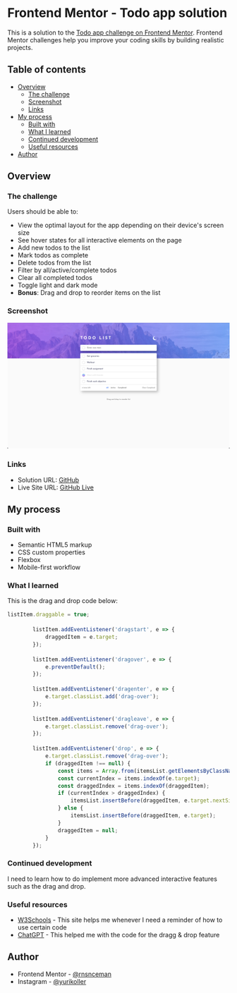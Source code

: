 # Frontend Mentor - Todo app solution

This is a solution to the [Todo app challenge on Frontend Mentor](https://www.frontendmentor.io/challenges/todo-app-Su1_KokOW). Frontend Mentor challenges help you improve your coding skills by building realistic projects. 

## Table of contents

- [Overview](#overview)
  - [The challenge](#the-challenge)
  - [Screenshot](#screenshot)
  - [Links](#links)
- [My process](#my-process)
  - [Built with](#built-with)
  - [What I learned](#what-i-learned)
  - [Continued development](#continued-development)
  - [Useful resources](#useful-resources)
- [Author](#author)

## Overview

### The challenge

Users should be able to:

- View the optimal layout for the app depending on their device's screen size
- See hover states for all interactive elements on the page
- Add new todos to the list
- Mark todos as complete
- Delete todos from the list
- Filter by all/active/complete todos
- Clear all completed todos
- Toggle light and dark mode
- **Bonus**: Drag and drop to reorder items on the list

### Screenshot

![](./Todo-list.png)

### Links

- Solution URL: [GitHub](https://your-solution-url.com)
- Live Site URL: [GitHub Live](https://your-live-site-url.com)

## My process

### Built with

- Semantic HTML5 markup
- CSS custom properties
- Flexbox
- Mobile-first workflow

### What I learned

This is the drag and drop code below:

```js
listItem.draggable = true;

        listItem.addEventListener('dragstart', e => {
            draggedItem = e.target;
        });

        listItem.addEventListener('dragover', e => {
            e.preventDefault();
        });

        listItem.addEventListener('dragenter', e => {
            e.target.classList.add('drag-over');
        });

        listItem.addEventListener('dragleave', e => {
            e.target.classList.remove('drag-over');
        });

        listItem.addEventListener('drop', e => {
            e.target.classList.remove('drag-over');
            if (draggedItem !== null) {
                const items = Array.from(itemsList.getElementsByClassName('list-item'));
                const currentIndex = items.indexOf(e.target);
                const draggedIndex = items.indexOf(draggedItem);
                if (currentIndex > draggedIndex) {
                    itemsList.insertBefore(draggedItem, e.target.nextSibling);
                } else {
                    itemsList.insertBefore(draggedItem, e.target);
                }
                draggedItem = null;
            }
        });
```

### Continued development

I need to learn how to do implement more advanced interactive features such as the drag and drop.

### Useful resources

- [W3Schools](https://www.w3schools.com) - This site helps me whenever I need a reminder of how to use certain code
- [ChatGPT](https://www.chatgpt.com) - This helped me with the code for the dragg & drop feature

## Author

- Frontend Mentor - [@rnsnceman](https://www.frontendmentor.io/profile/rnsnceman)
- Instagram - [@yurikoller](https://www.instagram.com/yurikoller)